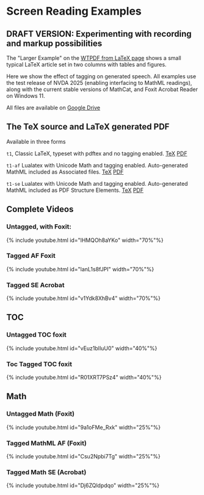 
# Screen Reading Examples


## DRAFT VERSION: Experimenting with recording and markup possibilities



The "Larger Example" on the [WTPDF from LaTeX page](https://latex3.github.io/tagging-project/documentation/wtpdf-from-latex#a-larger-example)
shows a small typical LaTeX article set in two columns with tables and figures.

Here we show the effect of tagging on generated speech. All examples
use the test release of NVDA 2025 (enabling interfacing to MathML
readings), along with the current stable versions of MathCat, and Foxit
Acrobat Reader on Windows 11.

All files are available on [Google Drive](https://drive.google.com/drive/folders/1hN19CVsWrChMxJLOSuGE7cv6Hy5ifZ7S?usp=sharing)



## The TeX source and LaTeX generated PDF

Available in three forms

`t1`, Classic LaTeX, typeset with pdftex and no tagging enabled.
[TeX](https://drive.google.com/file/d/1e-RD0C94hhoC9MyaXACqfwHJPqfhGLy7/view?usp=sharing)
[PDF](https://drive.google.com/file/d/1xSQc9mI41Vfblw2dJH_E1KTaSBdoPw6S/view?usp=drive_link)

`t1-af` Lualatex with Unicode Math and tagging enabled. Auto-generated MathML included as Associated files.
[TeX](https://drive.google.com/file/d/1VOcJdZuuLE0D6PqbtDd6gfIsTh5kyjqS/view?usp=drive_link)
[PDF](https://drive.google.com/file/d/16dUVtSZ2ToIsxyrQQ0D2-HCmGCgL3G41/view?usp=drive_link)

`t1-se`  Lualatex with Unicode Math and tagging enabled. Auto-generated MathML included as PDF Structure Elements.
[TeX](https://drive.google.com/file/d/1G2F3ObXlLfX6wQZqLJ7P2smbs--Q65kc/view?usp=drive_link)
[PDF](https://drive.google.com/file/d/17uJ7cIHkiTqr5HkPS3l0kmyvA4iW5HGA/view?usp=drive_link)






## Complete Videos

### Untagged, with Foxit:


{% include youtube.html id="lHMQOh8aYKo" width="70%"%}


### Tagged AF Foxit

{% include youtube.html id="lanL1s8fJPI" width="70%"%}


### Tagged SE Acrobat

{% include youtube.html id="v1Ydk8XhBv4" width="70%"%}



## TOC

### Untagged TOC foxit

{% include youtube.html id="vEuz1bIluU0" width="40%"%}


### Toc Tagged TOC foxit

{% include youtube.html id="R01XRT7PSz4" width="40%"%}

## Math

### Untagged Math (Foxit)

{% include youtube.html id="9a1oFMe_Rxk" width="25%"%}


### Tagged MathML AF (Foxit)

{% include youtube.html id="Csu2Npbi7Tg" width="25%"%}

### Tagged Math SE (Acrobat)

{% include youtube.html id="Dj6ZQldpdqo" width="25%"%}

